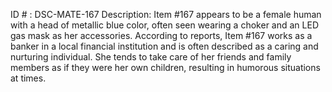 ID # : DSC-MATE-167
Description: Item #167 appears to be a female human with a head of metallic blue color, often seen wearing a choker and an LED gas mask as her accessories. According to reports, Item #167 works as a banker in a local financial institution and is often described as a caring and nurturing individual. She tends to take care of her friends and family members as if they were her own children, resulting in humorous situations at times.